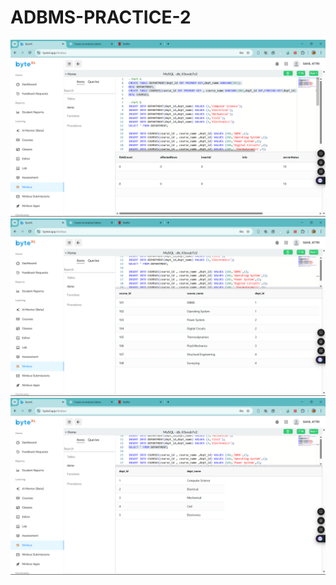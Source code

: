 # ADBMS-PRACTICE-2
![Description of image](https://github.com/Hinatashoyo-12/ADBMS-PRACTICE-2/blob/main/Screenshot%20(42).png?raw=true)
![Description of image](https://github.com/Hinatashoyo-12/ADBMS-PRACTICE-2/blob/main/Screenshot%20(43).png?raw=true)
![Description of image](https://github.com/Hinatashoyo-12/ADBMS-PRACTICE-2/blob/main/Screenshot%20(44).png?raw=true)
